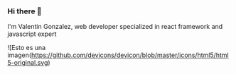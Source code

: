 ### Hi there 👋


I'm Valentin Gonzalez, web developer specialized in react framework and javascript expert

![Esto es una imagen(https://github.com/devicons/devicon/blob/master/icons/html5/html5-original.svg)

